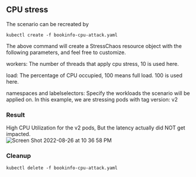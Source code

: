 ## CPU stress
The scenario can be recreated by

`kubectl create -f bookinfo-cpu-attack.yaml`

The above command will create a StressChaos resource object with the following parameters, and feel free to customize.

workers: The number of threads that apply cpu stress, 10 is used here.

load: The percentage of CPU occupied, 100 means full load. 100 is used here.

namespaces and labelselectors: Specify the workloads the scenario will be applied on. In this example, we are stressing pods with tag version: v2

### Result
High CPU Utilization for the v2 pods, But the latency actually did NOT get impacted.   
![Screen Shot 2022-08-26 at 10 36 58 PM](https://user-images.githubusercontent.com/4391815/187011226-756e4f20-afdf-483a-aa02-84eaa0a57ce6.png)


### Cleanup
`kubectl delete -f bookinfo-cpu-attack.yaml`
